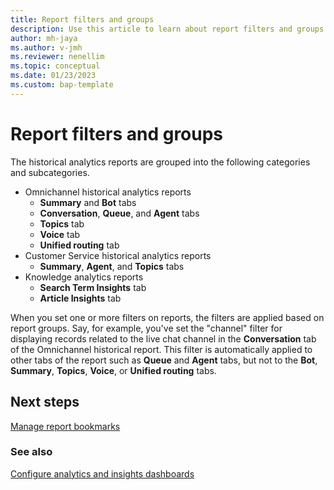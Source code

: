 ```yaml
---
title: Report filters and groups
description: Use this article to learn about report filters and groups in Customer Service and Omnichannel for Customer Service.
author: mh-jaya
ms.author: v-jmh
ms.reviewer: nenellim
ms.topic: conceptual 
ms.date: 01/23/2023
ms.custom: bap-template
---
```


# Report filters and groups

The historical analytics reports are grouped into the following categories and subcategories. 
- Omnichannel historical analytics reports
    - **Summary** and **Bot** tabs
    - **Conversation**, **Queue**, and **Agent** tabs
    - **Topics** tab
    - **Voice** tab
    - **Unified routing** tab
- Customer Service historical analytics reports
    - **Summary**, **Agent**, and **Topics** tabs
- Knowledge analytics reports 
    - **Search Term Insights** tab
    - **Article Insights** tab


When you set one or more filters on reports, the filters are applied based on report groups. Say, for example, you've set the "channel" filter for displaying records related to the live chat channel in the **Conversation** tab of the Omnichannel historical report. This filter is automatically applied to other tabs of the report such as **Queue** and **Agent** tabs, but not to the **Bot**, **Summary**, **Topics**, **Voice**, or **Unified routing** tabs.

## Next steps

[Manage report bookmarks](manage-bookmarks.md)

### See also

[Configure analytics and insights dashboards](configure-customer-service-analytics-insights-csh.md)
